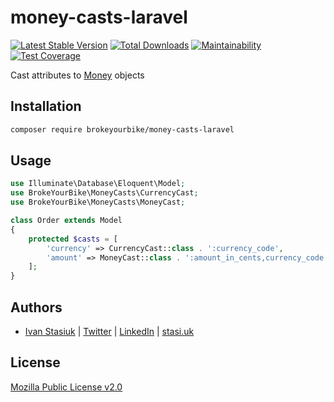 # money-casts-laravel

[![Latest Stable Version](https://img.shields.io/github/v/release/brokeyourbike/money-casts-laravel)](https://github.com/brokeyourbike/money-casts-laravel/releases)
[![Total Downloads](https://poser.pugx.org/brokeyourbike/money-casts-laravel/downloads)](https://packagist.org/packages/brokeyourbike/money-casts-laravel)
[![Maintainability](https://api.codeclimate.com/v1/badges/f99d65901d74370f68e0/maintainability)](https://codeclimate.com/github/brokeyourbike/money-casts-laravel/maintainability)
[![Test Coverage](https://api.codeclimate.com/v1/badges/f99d65901d74370f68e0/test_coverage)](https://codeclimate.com/github/brokeyourbike/money-casts-laravel/test_coverage)

Cast attributes to [Money](https://github.com/moneyphp/money) objects

## Installation

```bash
composer require brokeyourbike/money-casts-laravel
```

## Usage

```php
use Illuminate\Database\Eloquent\Model;
use BrokeYourBike\MoneyCasts\CurrencyCast;
use BrokeYourBike\MoneyCasts\MoneyCast;

class Order extends Model
{
    protected $casts = [
        'currency' => CurrencyCast::class . ':currency_code',
        'amount' => MoneyCast::class . ':amount_in_cents,currency_code',
    ];
}
```

## Authors
- [Ivan Stasiuk](https://github.com/brokeyourbike) | [Twitter](https://twitter.com/brokeyourbike) | [LinkedIn](https://www.linkedin.com/in/brokeyourbike) | [stasi.uk](https://stasi.uk)

## License
[Mozilla Public License v2.0](https://github.com/brokeyourbike/money-casts-laravel/blob/main/LICENSE)
